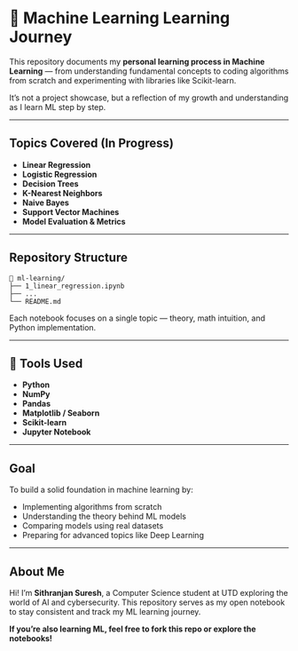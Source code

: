 # 🧠 Machine Learning Learning Journey

This repository documents my **personal learning process in Machine Learning** — from understanding fundamental concepts to coding algorithms from scratch and experimenting with libraries like Scikit-learn.

It’s not a project showcase, but a reflection of my growth and understanding as I learn ML step by step.

---

## Topics Covered (In Progress)

* **Linear Regression**
* **Logistic Regression**
* **Decision Trees**
* **K-Nearest Neighbors**
* **Naive Bayes**
* **Support Vector Machines**
* **Model Evaluation & Metrics**

---

## Repository Structure

```
📁 ml-learning/
├── 1_linear_regression.ipynb
├── ...
└── README.md
```

Each notebook focuses on a single topic — theory, math intuition, and Python implementation.

---

## 🧪 Tools Used

* **Python**
* **NumPy**
* **Pandas**
* **Matplotlib / Seaborn**
* **Scikit-learn**
* **Jupyter Notebook**

---

## Goal

To build a solid foundation in machine learning by:

* Implementing algorithms from scratch
* Understanding the theory behind ML models
* Comparing models using real datasets
* Preparing for advanced topics like Deep Learning

---

## About Me

Hi! I’m **Sithranjan Suresh**, a Computer Science student at UTD exploring the world of AI and cybersecurity.
This repository serves as my open notebook to stay consistent and track my ML learning journey.


**If you’re also learning ML, feel free to fork this repo or explore the notebooks!**
